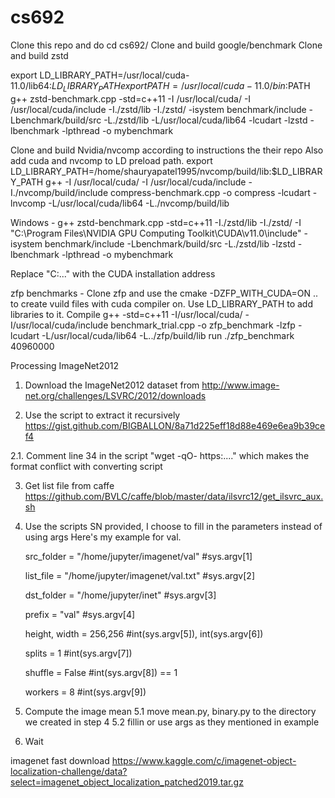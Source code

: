 # cs692
Clone this repo and do cd cs692/
Clone and build google/benchmark 
Clone and build zstd

export LD_LIBRARY_PATH=/usr/local/cuda-11.0/lib64:$LD_LIBRARY_PATH
export PATH=/usr/local/cuda-11.0/bin:$PATH
g++ zstd-benchmark.cpp -std=c++11 -I /usr/local/cuda/ -I /usr/local/cuda/include -I./zstd/lib -I./zstd/ -isystem benchmark/include -Lbenchmark/build/src -L./zstd/lib -L/usr/local/cuda/lib64 -lcudart -lzstd  -lbenchmark -lpthread  -o mybenchmark

Clone and build Nvidia/nvcomp according to instructions the their repo
Also add cuda and nvcomp to LD preload path.
export LD_LIBRARY_PATH=/home/shauryapatel1995/nvcomp/build/lib:$LD_LIBRARY_PATH
g++ -I /usr/local/cuda/ -I /usr/local/cuda/include -I./nvcomp/build/include compress-benchmark.cpp -o compress -lcudart -lnvcomp -L/usr/local/cuda/lib64 -L./nvcomp/build/lib 

Windows - 
g++ zstd-benchmark.cpp -std=c++11 -I./zstd/lib -I./zstd/ -I "C:\Program Files\NVIDIA GPU Computing Toolkit\CUDA\v11.0\include" -isystem benchmark/include -Lbenchmark/build/src -L./zstd/lib -lzstd -lbenchmark -lpthread -o mybenchmark

Replace "C:\..." with the CUDA installation address

zfp benchmarks - 
Clone zfp and use the cmake -DZFP_WITH_CUDA=ON .. to create vuild files with cuda compiler on. 
Use LD_LIBRARY_PATH to add libraries to it.
Compile g++ -std=c++11 -I/usr/local/cuda/ -I/usr/local/cuda/include benchmark_trial.cpp -o zfp_benchmark -lzfp -lcudart -L/usr/local/cuda/lib64 -L../zfp/build/lib
run ./zfp_benchmark 40960000




Processing ImageNet2012

1. Download the ImageNet2012 dataset from http://www.image-net.org/challenges/LSVRC/2012/downloads

2. Use the script to extract it recursively https://gist.github.com/BIGBALLON/8a71d225eff18d88e469e6ea9b39cef4

2.1. Comment line 34 in the script "wget -qO- https:...." which makes the format conflict with converting script

3. Get list file from caffe https://github.com/BVLC/caffe/blob/master/data/ilsvrc12/get_ilsvrc_aux.sh

4. Use the scripts SN provided, I choose to fill in the parameters instead of using args Here's my example for val.

    src_folder = "/home/jupyter/imagenet/val"    #sys.argv[1]
    
    list_file = "/home/jupyter/imagenet/val.txt"  #sys.argv[2]
    
    dst_folder = "/home/jupyter/inet" #sys.argv[3]
    
    prefix = "val" #sys.argv[4]
    
    height, width = 256,256 #int(sys.argv[5]), int(sys.argv[6])
    
    splits = 1 #int(sys.argv[7])
    
    shuffle = False #int(sys.argv[8]) == 1
    
    workers = 8 #int(sys.argv[9])
    
5. Compute the image mean
5.1 move mean.py, binary.py to the directory we created in step 4
5.2 fillin or use args as they mentioned in example
6. Wait


imagenet fast download
https://www.kaggle.com/c/imagenet-object-localization-challenge/data?select=imagenet_object_localization_patched2019.tar.gz
